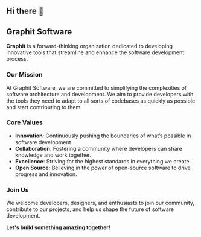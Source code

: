 ## Hi there 👋
## Graphit Software

**Graphit** is a forward-thinking organization dedicated to developing innovative tools that streamline and enhance the software development process.

### Our Mission
At Graphit Software, we are committed to simplifying the complexities of software architecture and development. We aim to provide developers with the tools they need to adapt to all sorts of codebases as quickly as possible and start contributing to them.

### Core Values
- **Innovation**: Continuously pushing the boundaries of what’s possible in software development.
- **Collaboration**: Fostering a community where developers can share knowledge and work together.
- **Excellence**: Striving for the highest standards in everything we create.
- **Open Source**: Believing in the power of open-source software to drive progress and innovation.

### Join Us
We welcome developers, designers, and enthusiasts to join our community, contribute to our projects, and help us shape the future of software development.

**Let's build something amazing together!**
